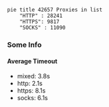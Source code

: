 
```mermaid
pie title 42657 Proxies in list
    "HTTP" : 28241
    "HTTPS": 9817
    "SOCKS" : 11090
```

### Some Info
#### Average Timeout

- mixed: 3.8s
- http: 2.1s
- https: 8.1s
- socks: 6.1s